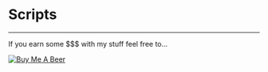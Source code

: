 # Scripts

  ------------------------------------------------------------------------
  


If you earn some $$$ with my stuff feel free to...

<a href="https://www.buymeacoffee.com/Locu" target="_blank"><img src="https://cdn.buymeacoffee.com/buttons/default-white.png" alt="Buy Me A Beer"></a>
